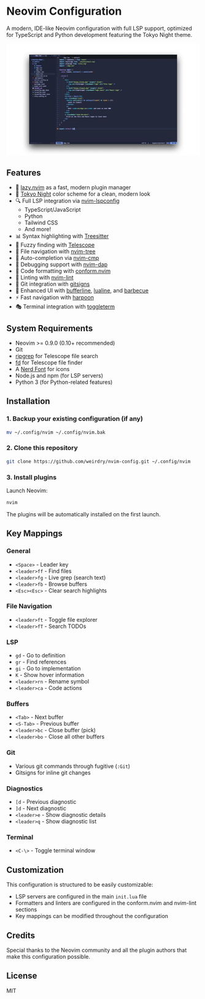 # Neovim Configuration

A modern, IDE-like Neovim configuration with full LSP support, optimized for TypeScript and Python development featuring the Tokyo Night theme.

![Neovim Screenshot](./screenshots/screenshot.webp)

## Features

- 🚀 [lazy.nvim](https://github.com/folke/lazy.nvim) as a fast, modern plugin manager
- 🌙 [Tokyo Night](https://github.com/folke/tokyonight.nvim) color scheme for a clean, modern look
- 🔍 Full LSP integration via [nvim-lspconfig](https://github.com/neovim/nvim-lspconfig)
  - TypeScript/JavaScript
  - Python
  - Tailwind CSS
  - And more!
- 📊 Syntax highlighting with [Treesitter](https://github.com/nvim-treesitter/nvim-treesitter)
- 🔎 Fuzzy finding with [Telescope](https://github.com/nvim-telescope/telescope.nvim)
- 📁 File navigation with [nvim-tree](https://github.com/nvim-tree/nvim-tree.lua)
- 📝 Auto-completion via [nvim-cmp](https://github.com/hrsh7th/nvim-cmp)
- 🐛 Debugging support with [nvim-dap](https://github.com/mfussenegger/nvim-dap)
- 💅 Code formatting with [conform.nvim](https://github.com/stevearc/conform.nvim)
- 🔬 Linting with [nvim-lint](https://github.com/mfussenegger/nvim-lint)
- 🔄 Git integration with [gitsigns](https://github.com/lewis6991/gitsigns.nvim)
- 📑 Enhanced UI with [bufferline](https://github.com/akinsho/bufferline.nvim), [lualine](https://github.com/nvim-lualine/lualine.nvim), and [barbecue](https://github.com/utilyre/barbecue.nvim)
- ⚡ Fast navigation with [harpoon](https://github.com/ThePrimeagen/harpoon)
- 🎭 Terminal integration with [toggleterm](https://github.com/akinsho/toggleterm.nvim)

## System Requirements

- Neovim >= 0.9.0 (0.10+ recommended)
- Git
- [ripgrep](https://github.com/BurntSushi/ripgrep) for Telescope file search
- [fd](https://github.com/sharkdp/fd) for Telescope file finder
- A [Nerd Font](https://www.nerdfonts.com/) for icons
- Node.js and npm (for LSP servers)
- Python 3 (for Python-related features)

## Installation

### 1. Backup your existing configuration (if any)

```bash
mv ~/.config/nvim ~/.config/nvim.bak
```

### 2. Clone this repository

```bash
git clone https://github.com/weirdry/nvim-config.git ~/.config/nvim
```

### 3. Install plugins

Launch Neovim:

```bash
nvim
```

The plugins will be automatically installed on the first launch.

## Key Mappings

### General

- `<Space>` - Leader key
- `<leader>ff` - Find files
- `<leader>fg` - Live grep (search text)
- `<leader>fb` - Browse buffers
- `<Esc><Esc>` - Clear search highlights

### File Navigation

- `<leader>ft` - Toggle file explorer
- `<leader>fT` - Search TODOs

### LSP

- `gd` - Go to definition
- `gr` - Find references
- `gi` - Go to implementation
- `K` - Show hover information
- `<leader>rn` - Rename symbol
- `<leader>ca` - Code actions

### Buffers

- `<Tab>` - Next buffer
- `<S-Tab>` - Previous buffer
- `<leader>bc` - Close buffer (pick)
- `<leader>bo` - Close all other buffers

### Git

- Various git commands through fugitive (`:Git`)
- Gitsigns for inline git changes

### Diagnostics

- `[d` - Previous diagnostic
- `]d` - Next diagnostic
- `<leader>e` - Show diagnostic details
- `<leader>q` - Show diagnostic list

### Terminal

- `<C-\>` - Toggle terminal window

## Customization

This configuration is structured to be easily customizable:

- LSP servers are configured in the main `init.lua` file
- Formatters and linters are configured in the conform.nvim and nvim-lint sections
- Key mappings can be modified throughout the configuration

## Credits

Special thanks to the Neovim community and all the plugin authors that make this configuration possible.

## License

MIT
